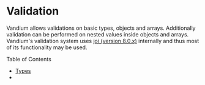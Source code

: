 # Validation

Vandium allows validations on basic types, objects and arrays. Additionally validation can be performed on nested values inside objects and arrays. Vandium's validation system uses [joi (version 8.0.x)](https://github.com/hapijs/joi/tree/v8.0.5) internally and thus most of its functionality may be used.

Table of Contents

- [Types](types)
-
